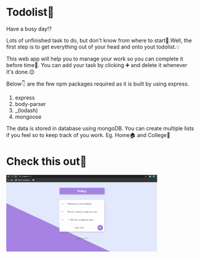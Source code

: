 # Todolist📝


Have a busy day⁉

Lots of unfinished task to do, but don't know from where to start🤔.Well, the first step is to get everything out of your head and onto yout todolist.💡

This web app will help you to manage your work so you can complete it before time💃. You can add your task by clicking ➕ and delete it whenever it's done.😌

Below👇 are the few npm packages required as it is built by using express.
1. express
2. body-parser
3. _(lodash)
4. mongoose

The data is stored in database using mongoDB. You can create multiple lists if you feel so to keep track of you work. Eg. Home🏠 and College🏫

# Check this out🤩

<img src = "https://github.com/YashaShetty502/Todolist/blob/master/todolist_demo.gif" alt="todolist_demo" width="80%">

